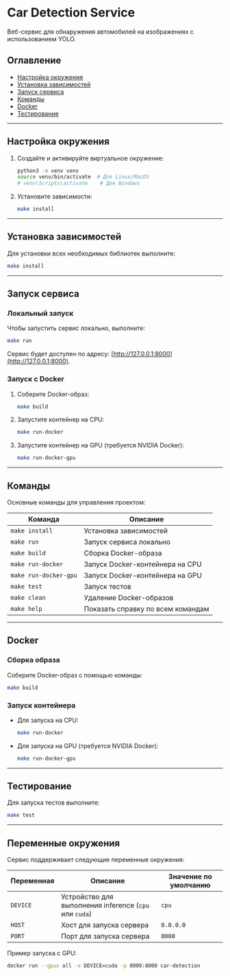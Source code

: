 # Car Detection Service

Веб-сервис для обнаружения автомобилей на изображениях с использованием YOLO.

## Оглавление

- [Настройка окружения](#настройка-окружения)
- [Установка зависимостей](#установка-зависимостей)
- [Запуск сервиса](#запуск-сервиса)
- [Команды](#команды)
- [Docker](#docker)
- [Тестирование](#тестирование)

---

## Настройка окружения

1. Создайте и активируйте виртуальное окружение:

   ```bash
   python3 -m venv venv
   source venv/bin/activate  # Для Linux/MacOS
   # venv\Scripts\activate    # Для Windows
   ```

2. Установите зависимости:

   ```bash
   make install
   ```

---

## Установка зависимостей

Для установки всех необходимых библиотек выполните:

```bash
make install
```

---

## Запуск сервиса

### Локальный запуск

Чтобы запустить сервис локально, выполните:

```bash
make run
```

Сервис будет доступен по адресу: [http://127.0.0.1:8000](http://127.0.0.1:8000).

### Запуск с Docker

1. Соберите Docker-образ:

   ```bash
   make build
   ```

2. Запустите контейнер на CPU:

   ```bash
   make run-docker
   ```

3. Запустите контейнер на GPU (требуется NVIDIA Docker):

   ```bash
   make run-docker-gpu
   ```

---

## Команды

Основные команды для управления проектом:

| Команда              | Описание                                      |
|----------------------|-----------------------------------------------|
| `make install`       | Установка зависимостей                        |
| `make run`           | Запуск сервиса локально                       |
| `make build`         | Сборка Docker-образа                          |
| `make run-docker`    | Запуск Docker-контейнера на CPU               |
| `make run-docker-gpu`| Запуск Docker-контейнера на GPU               |
| `make test`          | Запуск тестов                                 |
| `make clean`         | Удаление Docker-образов                       |
| `make help`          | Показать справку по всем командам             |

---

## Docker

### Сборка образа

Соберите Docker-образ с помощью команды:

```bash
make build
```

### Запуск контейнера

- Для запуска на CPU:

  ```bash
  make run-docker
  ```

- Для запуска на GPU (требуется NVIDIA Docker):

  ```bash
  make run-docker-gpu
  ```

---

## Тестирование

Для запуска тестов выполните:

```bash
make test
```

---

## Переменные окружения

Сервис поддерживает следующие переменные окружения:

| Переменная | Описание                          | Значение по умолчанию |
|------------|-----------------------------------|-----------------------|
| `DEVICE`   | Устройство для выполнения inference (`cpu` или `cuda`) | `cpu` |
| `HOST`     | Хост для запуска сервера          | `0.0.0.0`             |
| `PORT`     | Порт для запуска сервера          | `8000`                |

Пример запуска с GPU:

```bash
docker run --gpus all -e DEVICE=cuda -p 8000:8000 car-detection
```